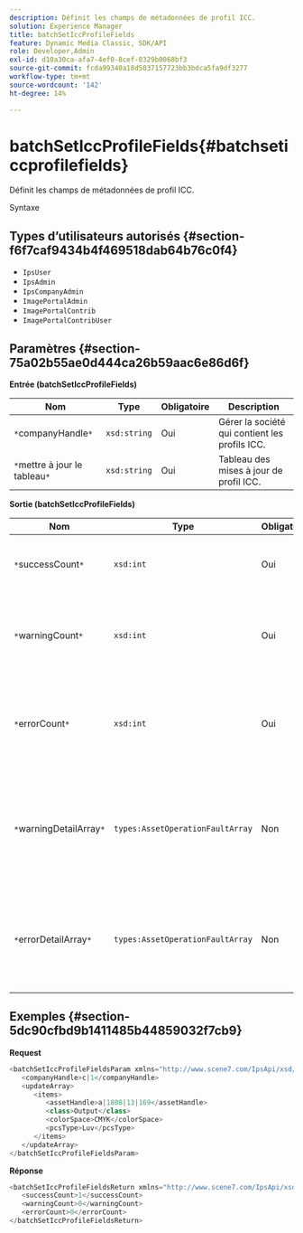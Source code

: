 ```yaml
---
description: Définit les champs de métadonnées de profil ICC.
solution: Experience Manager
title: batchSetIccProfileFields
feature: Dynamic Media Classic, SDK/API
role: Developer,Admin
exl-id: d10a30ca-afa7-4ef0-8cef-0329b0068bf3
source-git-commit: fcda99340a18d5037157723bb3bdca5fa9df3277
workflow-type: tm+mt
source-wordcount: '142'
ht-degree: 14%

---
```


# batchSetIccProfileFields{#batchseticcprofilefields}

Définit les champs de métadonnées de profil ICC.

Syntaxe

## Types d’utilisateurs autorisés {#section-f6f7caf9434b4f469518dab64b76c0f4}

* `IpsUser`
* `IpsAdmin`
* `IpsCompanyAdmin`
* `ImagePortalAdmin`
* `ImagePortalContrib`
* `ImagePortalContribUser`

## Paramètres {#section-75a02b55ae0d444ca26b59aac6e86d6f}

**Entrée (batchSetIccProfileFields)**

| Nom | Type | Obligatoire | Description |
|---|---|---|---|
| `*`companyHandle`*` | `xsd:string` | Oui | Gérer la société qui contient les profils ICC. |
| `*`mettre à jour le tableau`*` | `xsd:string` | Oui | Tableau des mises à jour de profil ICC. |

**Sortie (batchSetIccProfileFields)**

| Nom | Type | Obligatoire | Description |
|---|---|---|---|
| `*`successCount`*` | `xsd:int` | Oui | Nombre de champs de profil ICC correctement définis. |
| `*`warningCount`*` | `xsd:int` | Oui | Nombre d’avertissements générés lorsque l’opération tentait de définir les champs de profil ICC. |
| `*`errorCount`*` | `xsd:int` | Oui | Nombre d’erreurs générées lorsque l’opération tentait de définir les champs de profil ICC. |
| `*`warningDetailArray`*` | `types:AssetOperationFaultArray` | Non | Tableau de détails associés aux ressources qui ont généré des avertissements lorsque l’opération a tenté d’appliquer les mises à jour. |
| `*`errorDetailArray`*` | `types:AssetOperationFaultArray` | Non | Tableau des détails associés aux ressources qui ont généré des erreurs lorsque l’opération a tenté d’appliquer les mises à jour. |

## Exemples {#section-5dc90cfbd9b1411485b44859032f7cb9}

**Request**

```java
<batchSetIccProfileFieldsParam xmlns="http://www.scene7.com/IpsApi/xsd/2009-07-31">
   <companyHandle>c|1</companyHandle>
   <updateArray>
      <items>
         <assetHandle>a|1808|13|169</assetHandle>
         <class>Output</class>
         <colorSpace>CMYK</colorSpace>
         <pcsType>Luv</pcsType>
      </items>
   </updateArray>
</batchSetIccProfileFieldsParam>
```

**Réponse**

```java
<batchSetIccProfileFieldsReturn xmlns="http://www.scene7.com/IpsApi/xsd/2009-07-31">
   <successCount>1</successCount>
   <warningCount>0</warningCount>
   <errorCount>0</errorCount>
</batchSetIccProfileFieldsReturn>
```
